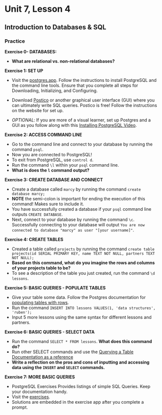 # Unit 7, Lesson 4

## Introduction to Databases & SQL

### Practice

**Exercise 0- DATABASES:**

- **What are relational vs. non-relational databases?**

**Exercise 1: SET UP**

- Visit the [postgres.app](https://postgresapp.com/).
Follow the instructions to install PostgreSQL and the command line tools.
Ensure that you complete all steps for Downloading, Initializing, and Configuring.

- Download [Postico](https://eggerapps.at/postico/) or another graphical user interface (GUI) where you can ultimately write SQL queries. Postico is free! Follow the instructions on the website for set up.

- _OPTIONAL_: If you are more of a visual learner, set up Postgres and a GUI as you follow along with this [Installing PostgreSQL Video](https://www.youtube.com/watch?v=xaWlS9HtWYw).

**Exercise 2: ACCESS COMMAND LINE**

- Go to the command line and connect to your database by running the command `psql`.
- Now you are connected to PostgreSQL!
- To exit from PostgreSQL, use `control d`.
- Run the command `\l` within your `psql` command line.
- **What is does the `l` command output?**

**Exercise 3: CREATE DATABASE AND CONNECT**
- Create a database called `marcy` by running the command `create database marcy;`
- **NOTE** the semi-colon is important for ending the execution of this command! Makes sure to include it.
- You have successfully created a database if your `psql` command line outputs `CREATE DATABASE`.
- Next, connect to your database by running the command `\c`. Successfully connecting to your database will output `You are now connected to database "marcy" as user "[your username]"`.

**Exercise 4: CREATE TABLES**

- Created a table called `projects` by running the command
`create table projects(id SERIAL PRIMARY KEY, name TEXT NOT NULL, partners TEXT NOT NULL);`
- **Based on this command, what do you imagine the rows and columns of your projects table to be?**
- To see a description of the table you just created, run the command `\d lessons`.

**Exercise 5: BASIC QUERIES - POPULATE TABLES**

- Give your table some data. Follow the Postgres documentation for [populating tables with rows](https://www.postgresql.org/docs/12/tutorial-populate.html).
- Run the command `INSERT INTO lessons VALUES(1, 'data structures', 'ruben');`
- Input 5 more lessons using the same syntax for different lessons and partners.

**Exercise 6: BASIC QUERIES - SELECT DATA**

- Run the command `SELECT * FROM lessons`. **What does this command do?**
- Run other SELECT commands and use the [Querying a Table Documentation as a reference](https://www.postgresql.org/docs/12/tutorial-select.html)
- **Write a reflection on the pros and cons of inputting and accessing data using the `INSERT` and `SELECT` commands.**

**Exercise 7: MORE BASIC QUERIES**

- PostgreSQL Exercises Provides listings of simple SQL Queries. Keep your documentation handy.
- Visit the [exercises](https://pgexercises.com/questions/basic/).
- Solutions are embedded in the exercise app after you complete a prompt.
